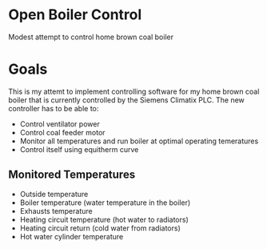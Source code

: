 # Open Boiler Control
Modest attempt to control home brown coal boiler

# Goals
This is my attemt to implement controlling software for my home brown coal boiler
that is currently controlled by the Siemens Climatix PLC. The new controller has to
be able to:

* Control ventilator power
* Control coal feeder motor
* Monitor all temperatures and run boiler at optimal operating temeratures
* Control itself using equitherm curve

## Monitored Temperatures

* Outside temperature
* Boiler temperature (water temperature in the boiler)
* Exhausts temperature
* Heating circuit temperature (hot water to radiators)
* Heating circuit return (cold water from radiators)
* Hot water cylinder temperature
